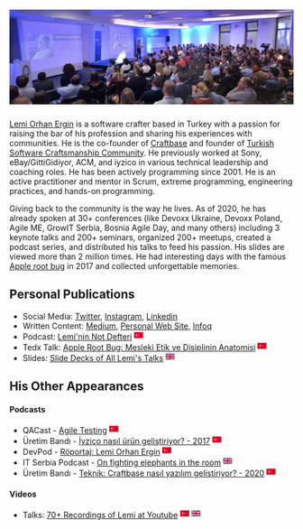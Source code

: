 # ![lemi orhan ergin header](https://raw.githubusercontent.com/lemiorhan/lemiorhan/master/lemi_header.jpg)

[Lemi Orhan Ergin](http://www.lemiorhanergin.com) is a software crafter based in Turkey with a passion for raising the bar of his profession and sharing his experiences with communities. He is the co-founder of [Craftbase](https://craftbase.io) and founder of [Turkish Software Craftsmanship Community](https://kommunity.com/software-craftsmanship-turkey). He previously worked at Sony, eBay/GittiGidiyor, ACM, and iyzico in various technical leadership and coaching roles. He has been actively programming since 2001. He is an active practitioner and mentor in Scrum, extreme programming, engineering practices, and hands-on programming.

Giving back to the community is the way he lives. As of 2020, he has already spoken at 30+ conferences (like Devoxx Ukraine, Devoxx Poland, Agile ME, GrowIT Serbia, Bosnia Agile Day, and many others) including 3 keynote talks and 200+ seminars, organized 200+ meetups, created a podcast series, and distributed his talks to feed his passion. His slides are viewed more than 2 million times. He had interesting days with the famous [Apple root bug](https://www.wired.com/story/macos-high-sierra-hack-root/) in 2017 and collected unforgettable memories.

## Personal Publications
* Social Media: [Twitter](https://twitter.com/lemiorhan), [Instagram](https://www.instagram.com/lemiorhan), [Linkedin](https://www.linkedin.com/in/lemiorhan)
* Written Content: [Medium](https://medium.com/@lemiorhan), [Personal Web Site](http://www.lemiorhanergin.com), [Infoq](https://www.infoq.com/profile/Lemi-Orhan-Ergin/#articles)
* Podcast: [Lemi'nin Not Defteri](https://soundcloud.com/leminin-not-defteri) ![turkish](https://raw.githubusercontent.com/lemiorhan/lemiorhan/master/turkish.png)
* Tedx Talk: [Apple Root Bug: Mesleki Etik ve Disiplinin Anatomisi](https://www.youtube.com/watch?v=DClFjk_Uod8) ![turkish](https://raw.githubusercontent.com/lemiorhan/lemiorhan/master/turkish.png)
* Slides: [Slide Decks of All Lemi's Talks](https://speakerdeck.com/lemiorhan) ![english](https://raw.githubusercontent.com/lemiorhan/lemiorhan/master/english.png)

## His Other Appearances

#### Podcasts

* QACast - [Agile Testing](https://soundcloud.com/qacast/s1e8-lemi-orhan-ergin) ![turkish](https://raw.githubusercontent.com/lemiorhan/lemiorhan/master/turkish.png)
* Üretim Bandı - [İyzico nasıl ürün geliştiriyor? - 2017](https://open.spotify.com/episode/3Pb7IUoSRMTR32C5Hqk0BO) ![turkish](https://raw.githubusercontent.com/lemiorhan/lemiorhan/master/turkish.png)
* DevPod - [Röportaj: Lemi Orhan Ergin](https://devpod.org/2016/01/11/029/) ![turkish](https://raw.githubusercontent.com/lemiorhan/lemiorhan/master/turkish.png)
* IT Serbia Podcast - [On fighting elephants in the room](https://podcasts.apple.com/us/podcast/on-fighting-elephants-in-the-room-with-lemi-orhan-ergin/id936476881?i=1000377992398) ![english](https://raw.githubusercontent.com/lemiorhan/lemiorhan/master/english.png)
* Üretim Bandı - [Teknik: Craftbase nasıl yazılım geliştiriyor? - 2020](https://open.spotify.com/episode/3x1FiEoaDg0VW59bPVGy2d) ![turkish](https://raw.githubusercontent.com/lemiorhan/lemiorhan/master/turkish.png)

#### Videos

* Talks: [70+ Recordings of Lemi at Youtube](https://www.youtube.com/playlist?list=PLQTv1b9jwvWdvUVfv0M55mRbTB8CMYT9R) ![turkish](https://raw.githubusercontent.com/lemiorhan/lemiorhan/master/turkish.png) ![english](https://raw.githubusercontent.com/lemiorhan/lemiorhan/master/english.png)
